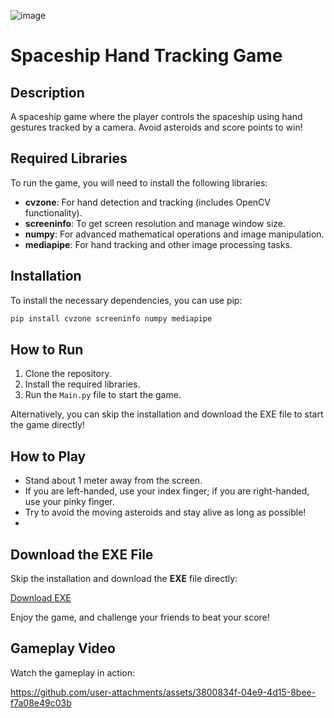 ![image](https://github.com/user-attachments/assets/0c58de66-6f10-4b1b-8ee1-b16ca328fdc2)


# Spaceship Hand Tracking Game

## Description

A spaceship game where the player controls the spaceship using hand gestures tracked by a camera. Avoid asteroids and score points to win!

## Required Libraries

To run the game, you will need to install the following libraries:

- **cvzone**: For hand detection and tracking (includes OpenCV functionality).
- **screeninfo**: To get screen resolution and manage window size.
- **numpy**: For advanced mathematical operations and image manipulation.
- **mediapipe**: For hand tracking and other image processing tasks.

## Installation

To install the necessary dependencies, you can use pip:
```bash
pip install cvzone screeninfo numpy mediapipe
```
## How to Run

1. Clone the repository.
2. Install the required libraries.
3. Run the `Main.py` file to start the game.

Alternatively, you can skip the installation and download the EXE file to start the game directly!
## How to Play

- Stand about 1 meter away from the screen.
- If you are left-handed, use your index finger; if you are right-handed, use your pinky finger.
- Try to avoid the moving asteroids and stay alive as long as possible!
- 
## Download the EXE File

Skip the installation and download the **EXE** file directly:

[Download EXE](https://www.dropbox.com/scl/fi/k6bkgnbdpeojii88nh4q0/Spaceship-Game-v3.exe?rlkey=977gi1vu8krx1ytts2o3lomq1&st=30xoorkc&dl=0)

Enjoy the game, and challenge your friends to beat your score!

## Gameplay Video

Watch the gameplay in action:


https://github.com/user-attachments/assets/3800834f-04e9-4d15-8bee-f7a08e49c03b


